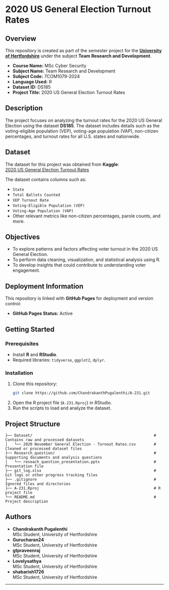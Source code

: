 # 2020 US General Election Turnout Rates

## Overview

This repository is created as part of the semester project for the [**University of Hertfordshire**](https://www.herts.ac.uk) under the subject **Team Research and Development**.

- **Course Name:** MSc Cyber Security  
- **Subject Name:** Team Research and Development  
- **Subject Code:** 7COM1079-2024  
- **Language Used:** R  
- **Dataset ID:** DS185  
- **Project Title:** 2020 US General Election Turnout Rates  

## Description

The project focuses on analyzing the turnout rates for the 2020 US General Election using the dataset **DS185**. The dataset includes details such as the voting-eligible population (VEP), voting-age population (VAP), non-citizen percentages, and turnout rates for all U.S. states and nationwide.

## Dataset

The dataset for this project was obtained from **Kaggle**:  
[2020 US General Election Turnout Rates](https://www.kaggle.com/datasets/imoore/2020-us-general-election-turnout-rates)

The dataset contains columns such as:  
- `State`  
- `Total Ballots Counted`  
- `VEP Turnout Rate`  
- `Voting-Eligible Population (VEP)`  
- `Voting-Age Population (VAP)`  
- Other relevant metrics like non-citizen percentages, parole counts, and more.

## Objectives

- To explore patterns and factors affecting voter turnout in the 2020 US General Election.  
- To perform data cleaning, visualization, and statistical analysis using R.  
- To develop insights that could contribute to understanding voter engagement.

## Deployment Information

This repository is linked with **GitHub Pages** for deployment and version control:  
- **GitHub Pages Status:** Active

## Getting Started

### Prerequisites
- Install **R** and **RStudio**.
- Required libraries: `tidyverse`, `ggplot2`, `dplyr`.

### Installation
1. Clone this repository:  
   ```bash
   git clone https://github.com/ChandrakanthPugalenthi/A-231.git
   ```
2. Open the R project file (`A-231.Rproj`) in RStudio.
3. Run the scripts to load and analyze the dataset.

## Project Structure

```
├── Dataset/                                                      # Contains raw and processed datasets
│   └── 2020 November General Election - Turnout Rates.csv        # Cleaned or processed dataset files
├── Research_question/                                            # Supporting documents and analysis questions
│   └── reseach_question_presentation.pptx                        # Presentation file
├── git_log.xlsx                                                  # Git logs or other progress tracking files
├── .gitignore                                                    # Ignored files and directories
├── A-231.Rproj                                                   # R project file
└── README.md                                                     # Project description
```

## Authors

- **Chandrakanth Pugalenthi**  
  MSc Student, University of Hertfordshire
- **Gurucharan24**  
  MSc Student, University of Hertfordshire 
- **gtpraveenraj**  
  MSc Student, University of Hertfordshire   
- **Lovelysathya**  
  MSc Student, University of Hertfordshire  
- **shabarish1726**  
  MSc Student, University of Hertfordshire  

---
